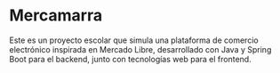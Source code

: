 # Mercamarra
Este es un proyecto escolar que simula una plataforma de comercio electrónico inspirada en Mercado Libre, desarrollado con Java y Spring Boot para el backend, junto con tecnologías web para el frontend.
